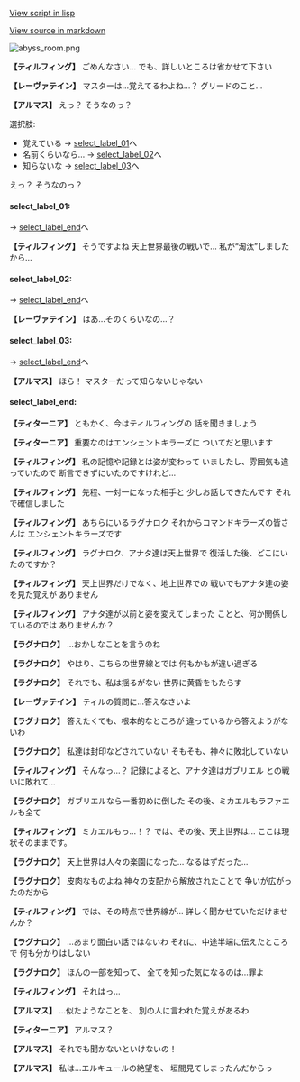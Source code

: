 [View script in lisp](../scripts/110160130.txt)

[View source in markdown](110160130.md)

![abyss_room.png](../images/backgrounds/abyss_room.png)

**【ティルフィング】**
ごめんなさい…
でも、詳しいところは省かせて下さい

**【レーヴァテイン】**
マスターは…覚えてるわよね…？
グリードのこと…

**【アルマス】**
えっ？
そうなのっ？

選択肢:
- 覚えている → [select_label_01](#select_label_01)へ
- 名前くらいなら… → [select_label_02](#select_label_02)へ
- 知らないな → [select_label_03](#select_label_03)へ

えっ？
そうなのっ？

#### select_label_01:
 → [select_label_end](#select_label_end)へ

**【ティルフィング】**
そうですよね
天上世界最後の戦いで…
私が“淘汰”しましたから…

#### select_label_02:
 → [select_label_end](#select_label_end)へ

**【レーヴァテイン】**
はあ…そのくらいなの…？

#### select_label_03:
 → [select_label_end](#select_label_end)へ

**【アルマス】**
ほら！
マスターだって知らないじゃない

#### select_label_end:

**【ティターニア】**
ともかく、今はティルフィングの
話を聞きましょう

**【ティターニア】**
重要なのはエンシェントキラーズに
ついてだと思います

**【ティルフィング】**
私の記憶や記録とは姿が変わって
いましたし、雰囲気も違っていたので
断言できずにいたのですけれど…

**【ティルフィング】**
先程、一対一になった相手と
少しお話しできたんです
それで確信しました

**【ティルフィング】**
あちらにいるラグナロク
それからコマンドキラーズの皆さんは
エンシェントキラーズです

**【ティルフィング】**
ラグナロク、アナタ達は天上世界で
復活した後、どこにいたのですか？

**【ティルフィング】**
天上世界だけでなく、地上世界での
戦いでもアナタ達の姿を見た覚えが
ありません

**【ティルフィング】**
アナタ達が以前と姿を変えてしまった
ことと、何か関係しているのでは
ありませんか？

**【ラグナロク】**
…おかしなことを言うのね

**【ラグナロク】**
やはり、こちらの世界線とでは
何もかもが違い過ぎる

**【ラグナロク】**
それでも、私は揺るがない
世界に黄昏をもたらす

**【レーヴァテイン】**
ティルの質問に…答えなさいよ

**【ラグナロク】**
答えたくても、根本的なところが
違っているから答えようがないわ

**【ラグナロク】**
私達は封印などされていない
そもそも、神々に敗北していない

**【ティルフィング】**
そんなっ…？
記録によると、アナタ達はガブリエル
との戦いに敗れて…

**【ラグナロク】**
ガブリエルなら一番初めに倒した
その後、ミカエルもラファエルも全て

**【ティルフィング】**
ミカエルもっ…！？
では、その後、天上世界は…
ここは現状そのままです。

**【ラグナロク】**
天上世界は人々の楽園になった…
なるはずだった…

**【ラグナロク】**
皮肉なものよね
神々の支配から解放されたことで
争いが広がったのだから

**【ティルフィング】**
では、その時点で世界線が…
詳しく聞かせていただけませんか？

**【ラグナロク】**
…あまり面白い話ではないわ
それに、中途半端に伝えたところで
何も分かりはしない

**【ラグナロク】**
ほんの一部を知って、
全てを知った気になるのは…罪よ

**【ティルフィング】**
それはっ…

**【アルマス】**
…似たようなことを、
別の人に言われた覚えがあるわ

**【ティターニア】**
アルマス？

**【アルマス】**
それでも聞かないといけないの！

**【アルマス】**
私は…エルキュールの絶望を、
垣間見てしまったんだからっ